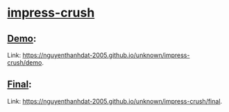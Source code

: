 # [impress-crush](https://nguyenthanhdat-2005.github.io/unknown/impress-crush)
## [Demo](https://nguyenthanhdat-2005.github.io/unknown/impress-crush/demo):
Link: <https://nguyenthanhdat-2005.github.io/unknown/impress-crush/demo>.
## [Final](https://nguyenthanhdat-2005.github.io/unknown/impress-crush/final):
Link: <https://nguyenthanhdat-2005.github.io/unknown/impress-crush/final>.
